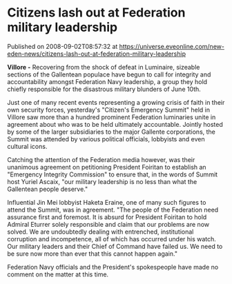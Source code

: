 # Citizens lash out at Federation military leadership
Published on 2008-09-02T08:57:32 at https://universe.eveonline.com/new-eden-news/citizens-lash-out-at-federation-military-leadership

**Villore -** Recovering from the shock of defeat in Luminaire, sizeable sections of the Gallentean populace have begun to call for integrity and accountability amongst Federation Navy leadership, a group they hold chiefly responsible for the disastrous military blunders of June 10th.

Just one of many recent events representing a growing crisis of faith in their own security forces, yesterday's "Citizen's Emergency Summit" held in Villore saw more than a hundred prominent Federation luminaries unite in agreement about who was to be held ultimately accountable. Jointly hosted by some of the larger subsidiaries to the major Gallente corporations, the Summit was attended by various political officials, lobbyists and even cultural icons.

Catching the attention of the Federation media however, was their unanimous agreement on petitioning President Foiritan to establish an "Emergency Integrity Commission" to ensure that, in the words of Summit host Yuriel Ascaix, "our military leadership is no less than what the Gallentean people deserve."

Influential Jin Mei lobbyist Haketa Eraine, one of many such figures to attend the Summit, was in agreement. "The people of the Federation need assurance first and foremost. It is absurd for President Foiritan to hold Admiral Eturrer solely responsible and claim that our problems are now solved. We are undoubtedly dealing with entrenched, institutional corruption and incompetence, all of which has occurred under his watch. Our military leaders and their Chief of Command have failed us. We need to be sure now more than ever that this cannot happen again."

Federation Navy officials and the President's spokespeople have made no comment on the matter at this time.
